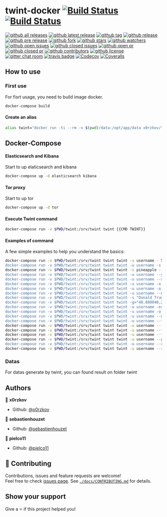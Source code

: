 # twint-docker [![Build Status](https://travis-ci.com/x0rzkov/twint-docker.svg?branch=alpine)](https://travis-ci.com/x0rzkov/twint-docker) [![Build Status](https://cloud.drone.io/api/badges/x0rzkov/twint-docker/status.svg?ref=refs/heads/alpine)](https://cloud.drone.io/x0rzkov/twint-docker)

[![github all releases](https://img.shields.io/github/downloads/x0rzkov/twint-docker/total.svg)](https://github.com/x0rzkov/twint-docker) [![github latest release](https://img.shields.io/github/downloads/x0rzkov/twint-docker/latest/total.svg)](https://github.com/x0rzkov/twint-docker) [![github tag](https://img.shields.io/github/tag/x0rzkov/twint-docker.svg)](https://github.com/x0rzkov/twint-docker) [![github release](https://img.shields.io/github/release/x0rzkov/twint-docker.svg)](https://github.com/x0rzkov/twint-docker) [![github pre release](https://img.shields.io/github/release/x0rzkov/twint-docker/all.svg)](https://github.com/x0rzkov/twint-docker) [![github fork](https://img.shields.io/github/forks/x0rzkov/twint-docker.svg?style=social&label=Fork)](https://github.com/x0rzkov/twint-docker) [![github stars](https://img.shields.io/github/stars/x0rzkov/twint-docker.svg?style=social&label=Star)](https://github.com/x0rzkov/twint-docker) [![github watchers](https://img.shields.io/github/watchers/x0rzkov/twint-docker.svg?style=social&label=Watch)](https://github.com/x0rzkov/twint-docker) [![github open issues](https://img.shields.io/github/issues/x0rzkov/twint-docker.svg)](https://github.com/x0rzkov/twint-docker) [![github closed issues](https://img.shields.io/github/issues-closed/x0rzkov/twint-docker.svg)](https://github.com/x0rzkov/twint-docker) [![github open pr](https://img.shields.io/github/issues-pr/x0rzkov/twint-docker.svg)](https://github.com/x0rzkov/twint-docker) [![github closed pr](https://img.shields.io/github/issues-pr-closed/x0rzkov/twint-docker.svg)](https://github.com/x0rzkov/twint-docker) [![github contributors](https://img.shields.io/github/contributors/x0rzkov/twint-docker.svg)](https://github.com/x0rzkov/twint-docker) [![github license](https://img.shields.io/github/license/x0rzkov/twint-docker.svg)](https://github.com/x0rzkov/twint-docker) [![gitter chat room](https://badges.gitter.im/x0rzkov/twint-docker.svg)](https://gitter.im/x0rzkov/twint-docker) [![travis badge](https://img.shields.io/travis/x0rzkov/twint-docker.svg)](https://travis-ci.com/x0rzkov/twint-docker) [![Codecov](https://img.shields.io/codecov/c/github/x0rzkov/twint-docker.svg)](https://codecov.io/gh/x0rzkov/twint-docker) [![Coveralls](https://img.shields.io/coveralls/x0rzkov/twint-docker.svg)](https://coveralls.io/github/x0rzkov/twint-docker)

## How to use

### First use

For fisrt usage, you need to build image docker.

``` bash
docker-compose build
```

#### Create an alias
``` bash
alias twint="docker run -ti --rm -v $(pwd)/data:/opt/app/data x0rzkov/twint:latest-alpine"
```               

## Docker-Compose

#### Elasticsearch and Kibana

Start to up elaticsearch and kibana

``` bash
docker-compose up -d elasticsearch kibana
```

#### Tor proxy

Start to up tor

``` bash
docker-compose up -d tor
```

#### Execute Twint command

``` bash
docker-compose run -v $PWD/twint:/srv/twint twint {{CMD TWINT}}
```

#### Examples of command

A few simple examples to help you understand the basics:

``` bash
docker-compose run -v $PWD/twint:/srv/twint twint twint -u username - Scrape all the Tweets from user's timeline.
docker-compose run -v $PWD/twint:/srv/twint twint twint -u username -s pineapple - Scrape all Tweets from the user's timeline containing pineapple.
docker-compose run -v $PWD/twint:/srv/twint twint twint -s pineapple - Collect every Tweet containing pineapple from everyone's Tweets.
docker-compose run -v $PWD/twint:/srv/twint twint twint -u username --year 2014 - Collect Tweets that were tweeted before 2014.
docker-compose run -v $PWD/twint:/srv/twint twint twint -u username --since 2015-12-20 - Collect Tweets that were tweeted since 2015-12-20.
docker-compose run -v $PWD/twint:/srv/twint twint twint -u username -o file.txt - Scrape Tweets and save to file.txt.
docker-compose run -v $PWD/twint:/srv/twint twint twint -u username -o file.csv --csv - Scrape Tweets and save as a csv file.
docker-compose run -v $PWD/twint:/srv/twint twint twint -u username --email --phone - Show Tweets that might have phone numbers or email addresses.
docker-compose run -v $PWD/twint:/srv/twint twint twint -s "Donald Trump" --verified - Display Tweets by verified users that Tweeted about Donald Trump.
docker-compose run -v $PWD/twint:/srv/twint twint twint -g="48.880048,2.385939,1km" -o file.csv --csv - Scrape Tweets from a radius of 1km around a place in Paris and export them docker-compose run -v $PWD/twint:/srv/twint twint to a csv file.
docker-compose run -v $PWD/twint:/srv/twint twint twint -u username -es localhost:9200 - Output Tweets to Elasticsearch
docker-compose run -v $PWD/twint:/srv/twint twint twint -u username -o file.json --json - Scrape Tweets and save as a json file.
docker-compose run -v $PWD/twint:/srv/twint twint twint -u username --database tweets.db - Save Tweets to a SQLite database.
docker-compose run -v $PWD/twint:/srv/twint twint twint -u username --followers - Scrape a Twitter user's followers.
docker-compose run -v $PWD/twint:/srv/twint twint twint -u username --following - Scrape who a Twitter user follows.
docker-compose run -v $PWD/twint:/srv/twint twint twint -u username --favorites - Collect all the Tweets a user has favorited.
docker-compose run -v $PWD/twint:/srv/twint twint twint -u username --following --user-full - Collect full user information a person follows
docker-compose run -v $PWD/twint:/srv/twint twint twint -u username --profile-full - Use a slow, but effective method to gather Tweets from a user's profile (Gathers ~3200 Tweets, docker-compose run -v $PWD/twint:/srv/twint twint Including Retweets).
docker-compose run -v $PWD/twint:/srv/twint twint twint -u username --retweets - Use a quick method to gather the last 900 Tweets (that includes retweets) from a user's profile.
docker-compose run -v $PWD/twint:/srv/twint twint twint -u username --resume 10940389583058 - Resume a search starting from the specified Tweet ID.
```

### Datas

For datas generate by twint, you can found result on folder twint

## Authors

👤 **x0rzkov**
* Github: [@x0rzkov](https://github.com/x0rzkov)

👤 **sebastienhouzet**
* Github: [@sebastienhouzet](https://github.com/sebastienhouzet)

👤 **pielco11**
* Github: [@pielco11](https://github.com/pielco11)

## 🤝 Contributing

Contributions, issues and feature requests are welcome!<br />Feel free to check [issues page](https://github.com/x0rzkov/twint-docker/issues).
See [`./docs/CONTRIBUTING.md`](https://github.com/x0rzkov/twint-dockers/blob/master/docs/CONTRIBUTING.md) for details.

## Show your support

Give a ⭐️ if this project helped you!

